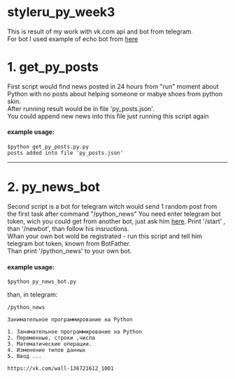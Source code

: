 # styleru_py_week3
This is result of my work with vk.com api and bot from telegram.   
For bot I used example of echo bot from [here](https://github.com/python-telegram-bot/python-telegram-bot)    
# 1. get_py_posts #
First script would find news posted in 24 hours from "run" moment about Python with no posts about helping someone or mabye shoes from python skin.    
After running result would be in file 'py_posts.json'.    
You could append new news into this file just running this script again    
#### example usage:
    $python get_py_posts.py.py   
    posts added into file 'py_posts.json' 
***
# 2. py_news_bot #
Second script is a bot for telegram witch would send 1 random post from the first task after command "/python_news"
You need enter telegram bot token, wich you could get from another bot, just ask him [here](https://web.telegram.org/#/im?p=@BotFather). Print '/start' , than '/newbot', than follow his insructions.    
Whan your own bot wold be registrated - run this script and tell him telegram bot token, known from BotFather.    
Than print '/python_news' to your own bot.    
#### example usage:  
    $python py_news_bot.py
than, in telegram:

    /python_news
    
    Занимательное программирование на Python 
 
    1. Занимательное программирование на Python
    2. Переменные, строки ,числа 
    3. Математические операции. 
    4. Изменение типов данных 
    5. Ввод ...
    
    https://vk.com/wall-136721612_1001
